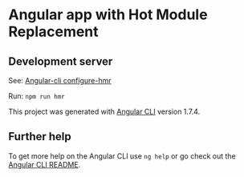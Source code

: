 # Angular app with Hot Module Replacement

## Development server

See: [Angular-cli configure-hmr](https://github.com/angular/angular-cli/wiki/stories-configure-hmr)

Run: `npm run hmr`

This project was generated with [Angular CLI](https://github.com/angular/angular-cli) version 1.7.4.

## Further help

To get more help on the Angular CLI use `ng help` or go check out the [Angular CLI README](https://github.com/angular/angular-cli/blob/master/README.md).
